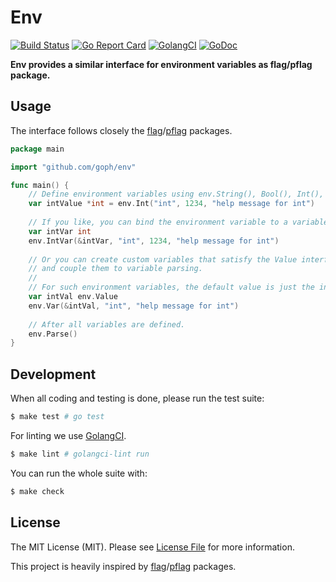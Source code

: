 # Env

[![Build Status](https://travis-ci.com/goph/env.svg?branch=master)](https://travis-ci.com/goph/env)
[![Go Report Card](https://goreportcard.com/badge/github.com/goph/env?style=flat-square)](https://goreportcard.com/report/github.com/goph/env)
[![GolangCI](https://golangci.com/badges/github.com/goph/env.svg)](https://golangci.com)
[![GoDoc](http://img.shields.io/badge/godoc-reference-5272B4.svg?style=flat-square)](https://godoc.org/github.com/goph/env)

**Env provides a similar interface for environment variables as flag/pflag package.**

## Usage

The interface follows closely the [flag](https://golang.org/pkg/flag)/[pflag](https://github.com/spf13/pflag) packages.

```go
package main

import "github.com/goph/env"

func main() {
	// Define environment variables using env.String(), Bool(), Int(), etc.
	var intValue *int = env.Int("int", 1234, "help message for int")
	
	// If you like, you can bind the environment variable to a variable using the Var() functions.
	var intVar int
	env.IntVar(&intVar, "int", 1234, "help message for int")
	
	// Or you can create custom variables that satisfy the Value interface (with pointer receivers)
	// and couple them to variable parsing.
	//
	// For such environment variables, the default value is just the initial value of the variable.
	var intVal env.Value
	env.Var(&intVal, "int", "help message for int")
	
	// After all variables are defined.
	env.Parse()
}
```


## Development

When all coding and testing is done, please run the test suite:

``` bash
$ make test # go test
```

For linting we use [GolangCI](https://golangci.com/).

```bash
$ make lint # golangci-lint run
```

You can run the whole suite with:

```bash
$ make check
```


## License

The MIT License (MIT). Please see [License File](LICENSE) for more information.

This project is heavily inspired by [flag](https://golang.org/pkg/flag)/[pflag](https://github.com/spf13/pflag) packages.
